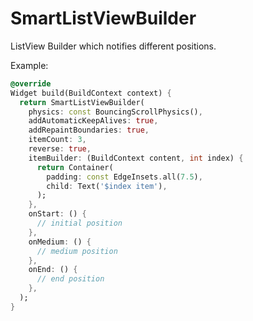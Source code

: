 # SmartListViewBuilder

ListView Builder which notifies different positions.

Example:

```dart
@override
Widget build(BuildContext context) {
  return SmartListViewBuilder(
    physics: const BouncingScrollPhysics(),
    addAutomaticKeepAlives: true,
    addRepaintBoundaries: true,
    itemCount: 3,
    reverse: true,
    itemBuilder: (BuildContext content, int index) {
      return Container(
        padding: const EdgeInsets.all(7.5),
        child: Text('$index item'),
      );
    },
    onStart: () {
      // initial position
    },
    onMedium: () {
      // medium position
    },
    onEnd: () {
      // end position
    },
  );
}
```